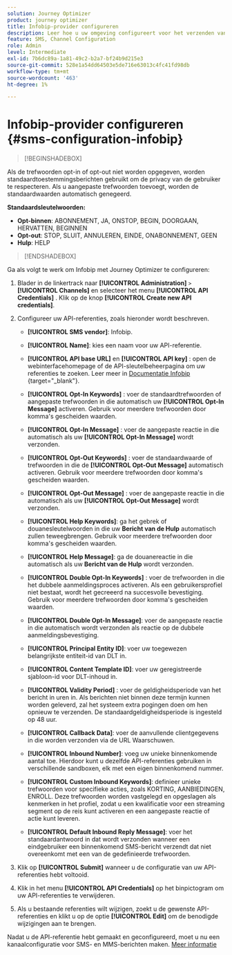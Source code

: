 ```yaml
---
solution: Journey Optimizer
product: journey optimizer
title: Infobip-provider configureren
description: Leer hoe u uw omgeving configureert voor het verzenden van tekstberichten en MMS met Journey Optimizer met Infobip
feature: SMS, Channel Configuration
role: Admin
level: Intermediate
exl-id: 7b6dc89a-1a81-49c2-b2a7-bf24b9d215e3
source-git-commit: 528e1a54dd64503e5de716e63013c4fc41fd98db
workflow-type: tm+mt
source-wordcount: '463'
ht-degree: 1%

---
```


# Infobip-provider configureren {#sms-configuration-infobip}

>[!BEGINSHADEBOX]

Als de trefwoorden opt-in of opt-out niet worden opgegeven, worden standaardtoestemmingsberichten gebruikt om de privacy van de gebruiker te respecteren. Als u aangepaste trefwoorden toevoegt, worden de standaardwaarden automatisch genegeerd.

**Standaardsleutelwoorden:**

* **Opt-binnen**: ABONNEMENT, JA, ONSTOP, BEGIN, DOORGAAN, HERVATTEN, BEGINNEN
* **Opt-out**: STOP, SLUIT, ANNULEREN, EINDE, ONABONNEMENT, GEEN
* **Hulp**: HELP

>[!ENDSHADEBOX]

Ga als volgt te werk om Infobip met Journey Optimizer te configureren:

1. Blader in de linkertrack naar **[!UICONTROL Administration]** `>` **[!UICONTROL Channels]** en selecteer het menu **[!UICONTROL API Credentials]** . Klik op de knop **[!UICONTROL Create new API credentials]**.

1. Configureer uw API-referenties, zoals hieronder wordt beschreven.

   * **[!UICONTROL SMS vendor]**: Infobip.

   * **[!UICONTROL Name]**: kies een naam voor uw API-referentie.

   * **[!UICONTROL API base URL]** en **[!UICONTROL API key]** : open de webinterfacehomepage of de API-sleutelbeheerpagina om uw referenties te zoeken. Leer meer in [ Documentatie Infobip ](https://www.infobip.com/docs/api){target="_blank"}.

   * **[!UICONTROL Opt-In Keywords]** : voer de standaardtrefwoorden of aangepaste trefwoorden in die automatisch uw **[!UICONTROL Opt-In Message]** activeren. Gebruik voor meerdere trefwoorden door komma&#39;s gescheiden waarden.

   * **[!UICONTROL Opt-In Message]** : voer de aangepaste reactie in die automatisch als uw **[!UICONTROL Opt-In Message]** wordt verzonden.

   * **[!UICONTROL Opt-Out Keywords]** : voer de standaardwaarde of trefwoorden in die de **[!UICONTROL Opt-Out Message]** automatisch activeren. Gebruik voor meerdere trefwoorden door komma&#39;s gescheiden waarden.

   * **[!UICONTROL Opt-Out Message]** : voer de aangepaste reactie in die automatisch als uw **[!UICONTROL Opt-Out Message]** wordt verzonden.

   * **[!UICONTROL Help Keywords]**: ga het gebrek of douanesleutelwoorden in die uw **Bericht van de Hulp** automatisch zullen teweegbrengen. Gebruik voor meerdere trefwoorden door komma&#39;s gescheiden waarden.

   * **[!UICONTROL Help Message]**: ga de douanereactie in die automatisch als uw **Bericht van de Hulp** wordt verzonden.

   * **[!UICONTROL Double Opt-In Keywords]** : voer de trefwoorden in die het dubbele aanmeldingsproces activeren. Als een gebruikersprofiel niet bestaat, wordt het gecreeerd na succesvolle bevestiging. Gebruik voor meerdere trefwoorden door komma&#39;s gescheiden waarden.

   * **[!UICONTROL Double Opt-In Message]**: voer de aangepaste reactie in die automatisch wordt verzonden als reactie op de dubbele aanmeldingsbevestiging.

   * **[!UICONTROL Principal Entity ID]**: voer uw toegewezen belangrijkste entiteit-id van DLT in.

   * **[!UICONTROL Content Template ID]**: voer uw geregistreerde sjabloon-id voor DLT-inhoud in.

   * **[!UICONTROL Validity Period]** : voer de geldigheidsperiode van het bericht in uren in. Als berichten niet binnen deze termijn kunnen worden geleverd, zal het systeem extra pogingen doen om hen opnieuw te verzenden. De standaardgeldigheidsperiode is ingesteld op 48 uur.

   * **[!UICONTROL Callback Data]**: voer de aanvullende clientgegevens in die worden verzonden via de URL Waarschuwen.

   * **[!UICONTROL Inbound Number]**: voeg uw unieke binnenkomende aantal toe. Hierdoor kunt u dezelfde API-referenties gebruiken in verschillende sandboxen, elk met een eigen binnenkomend nummer.

   * **[!UICONTROL Custom Inbound Keywords]**: definieer unieke trefwoorden voor specifieke acties, zoals KORTING, AANBIEDINGEN, ENROLL. Deze trefwoorden worden vastgelegd en opgeslagen als kenmerken in het profiel, zodat u een kwalificatie voor een streaming segment op de reis kunt activeren en een aangepaste reactie of actie kunt leveren.

   * **[!UICONTROL Default Inbound Reply Message]**: voer het standaardantwoord in dat wordt verzonden wanneer een eindgebruiker een binnenkomend SMS-bericht verzendt dat niet overeenkomt met een van de gedefinieerde trefwoorden.

1. Klik op **[!UICONTROL Submit]** wanneer u de configuratie van uw API-referenties hebt voltooid.

1. Klik in het menu **[!UICONTROL API Credentials]** op het binpictogram om uw API-referenties te verwijderen.

1. Als u bestaande referenties wilt wijzigen, zoekt u de gewenste API-referenties en klikt u op de optie **[!UICONTROL Edit]** om de benodigde wijzigingen aan te brengen.

Nadat u de API-referentie hebt gemaakt en geconfigureerd, moet u nu een kanaalconfiguratie voor SMS- en MMS-berichten maken. [Meer informatie](sms-configuration-surface.md)
